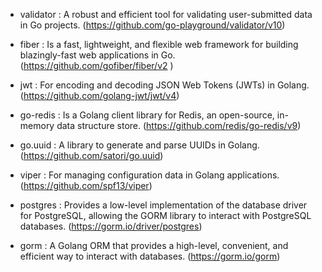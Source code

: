 - validator : A robust and efficient tool for validating user-submitted data in Go projects. (https://github.com/go-playground/validator/v10)

- fiber : Is a fast, lightweight, and flexible web framework for building blazingly-fast web applications in Go. (https://github.com/gofiber/fiber/v2 )

- jwt : For encoding and decoding JSON Web Tokens (JWTs) in Golang. (https://github.com/golang-jwt/jwt/v4)

- go-redis : Is a Golang client library for Redis, an open-source, in-memory data structure store. (https://github.com/redis/go-redis/v9)

- go.uuid : A library to generate and parse UUIDs in Golang. (https://github.com/satori/go.uuid)

- viper : For managing configuration data in Golang applications. (https://github.com/spf13/viper)

- postgres : Provides a low-level implementation of the database driver for PostgreSQL, allowing the GORM library to interact with PostgreSQL databases. (https://gorm.io/driver/postgres)

- gorm : A Golang ORM that provides a high-level, convenient, and efficient way to interact with databases. (https://gorm.io/gorm)
